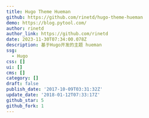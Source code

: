 ```yaml
---
title: Hugo Theme Hueman
github: https://github.com/rinetd/hugo-theme-hueman
demo: https://blog.pytool.com/
author: rinetd
author_link: https://github.com/rinetd
date: 2023-11-30T07:34:00.078Z
description: 基于Hugo开发的主题 hueman
ssg:
  - Hugo
css: []
ui: []
cms: []
category: []
draft: false
publish_date: '2017-10-09T03:31:32Z'
update_date: '2018-01-12T07:33:17Z'
github_star: 5
github_fork: 1
---
```

